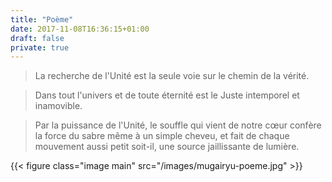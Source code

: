 ```yaml
---
title: "Poème"
date: 2017-11-08T16:36:15+01:00
draft: false
private: true
---
```

>La recherche de l'Unité est la seule voie sur le chemin de la vérité.
 
>Dans tout l'univers et de toute éternité est le Juste intemporel et inamovible.
 
>Par la puissance de l'Unité, le souffle qui vient de notre cœur confère la force du sabre même à un simple cheveu, et fait de chaque mouvement aussi petit soit-il, une source jaillissante de lumière.

{{< figure class="image main" src="/images/mugairyu-poeme.jpg" >}}
